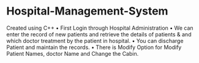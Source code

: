 # Hospital-Management-System
Created using C++
• First Login through Hospital Administration
• We can enter the record of new patients and 
retrieve the details of patients & and which doctor 
treatment by the patient in hospital.
• You can discharge Patient and maintain the 
records.
• There is Modify Option for Modify Patient Names,
doctor Name and Change the Cabin.
